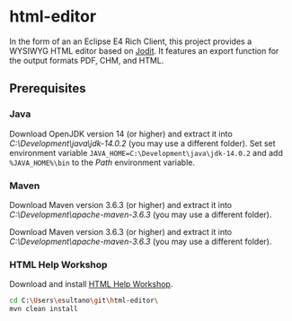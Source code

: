 # html-editor
In the form of an an Eclipse E4 Rich Client, this project provides a WYSIWYG HTML editor based on [Jodit](https://www.npmjs.com/package/jodit). It features an export function for the output formats PDF, CHM, and HTML.

## Prerequisites
### Java
Download OpenJDK version 14 (or higher) and extract it into *C:\Development\java\jdk-14.0.2* (you may use a different folder).
Set set environment variable `JAVA_HOME=C:\Development\java\jdk-14.0.2` and add `%JAVA_HOME%\bin` to the *Path* environment variable.

### Maven
Download Maven version 3.6.3 (or higher) and extract it into *C:\Development\apache-maven-3.6.3* (you may use a different folder).

Download Maven version 3.6.3 (or higher) and extract it into *C:\Development\apache-maven-3.6.3* (you may use a different folder).

### HTML Help Workshop
Download and install [HTML Help Workshop](https://www.microsoft.com/en-us/download/details.aspx?id=21138).

```bash
cd C:\Users\esultano\git\html-editor\
mvn clean install
```
